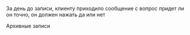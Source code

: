 За день до записи, клиенту приходило сообщение с вопрос придет ли он точно, он должен нажать да или нет

Архивные записи